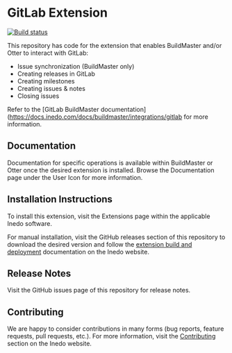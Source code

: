 # GitLab Extension

[![Build status](https://buildmaster.inedo.com/api/ci-badges/image?API_Key=badges&$ApplicationName=GitLab)](https://buildmaster.inedo.com/api/ci-badges/link?API_Key=badges&$ApplicationName=GitLab)

This repository has code for the extension that enables BuildMaster and/or Otter to interact with GitLab:

 - Issue synchronization (BuildMaster only)
 - Creating releases in GitLab
 - Creating milestones
 - Creating issues & notes
 - Closing issues
 
Refer to the [GitLab BuildMaster documentation](https://docs.inedo.com/docs/buildmaster/integrations/gitlab for more information.
 
## Documentation

Documentation for specific operations is available within BuildMaster or Otter once the desired extension is installed. Browse the Documentation page under the User Icon for more information.

## Installation Instructions

To install this extension, visit the Extensions page within the applicable Inedo software.

For manual installation, visit the GitHub releases section of this repository to download the desired version and follow the [extension build and deployment](https://inedo.com/support/documentation/various/inedo-sdk/creating#building-deploying) documentation on the Inedo website.

## Release Notes

Visit the GitHub issues page of this repository for release notes.

## Contributing

We are happy to consider contributions in many forms (bug reports, feature requests, pull requests, etc.). For more information, visit the [Contributing](https://inedo.com/open/contributing) section on the Inedo website.
